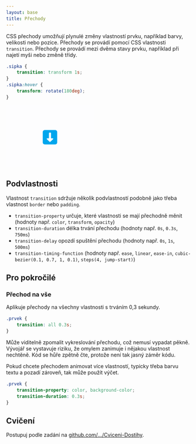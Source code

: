 ```yaml
---
layout: base
title: Přechody
---
```


CSS přechody umožňují plynulé změny vlastností prvku, například barvy, velikosti nebo pozice. Přechody se provádí pomocí CSS vlastnosti `transition`. Přechody se provádí mezi dvěma stavy prvku, například při najetí myši nebo změně třídy.

```css
.sipka {
	transition: transform 1s;
}
.sipka:hover {
	transform: rotate(180deg);
}
```

![hover transition](static/screenshots/hover-transition.gif)

## Podvlastnosti

Vlastnost `transition` sdržuje několik podvlastností podobně jako třeba vlastnost `border` nebo `padding`.

- `transition-property` určuje, které vlastnosti se mají přechodně měnit (hodnoty např. `color`, `transform`, `opacity`)
- `transition-duration` délka trvání přechodu (hodnoty např. `0s`, `0.3s`, `750ms`)
- `transition-delay` opozdí spuštění přechodu (hodnoty např. `0s`, `1s`, `500ms`)
- `transition-timing-function` (hodnoty např. `ease`, `linear`, `ease-in`, `cubic-bezier(0.1, 0.7, 1, 0.1)`, `steps(4, jump-start)`)

## Pro pokročilé

### Přechod na vše

Aplikuje přechody na všechny vlastnosti s trváním 0,3 sekundy.

```css
.prvek {
	transition: all 0.3s;
}
```

Může viditelně zpomalit vykreslování přechodu, což nemusí vypadat pěkně. Vývojář se vystavuje riziku, že omylem zanimuje i nějakou vlastnost nechtěně. Kód se hůře zpětně čte, protože není tak jasný záměr kódu.

Pokud chcete přechodem animovat více vlastností, typicky třeba barvu textu a pozadí zároveň, tak může použít výčet.

```css
.prvek {
	transition-property: color, background-color;
	transition-duration: 0.3s;
}
```

## Cvičení

Postupuj podle zadání na [github.com/…/Cviceni-Dostihy](https://github.com/Czechitas-podklady-WEB/Cviceni-Dostihy).

